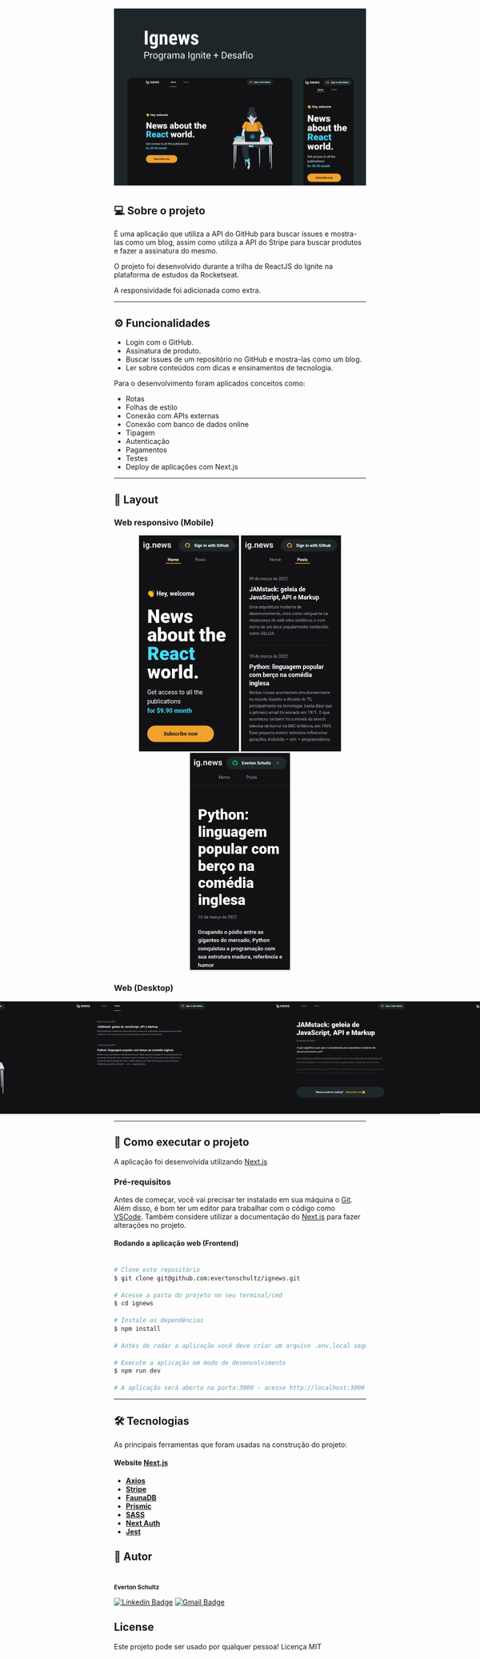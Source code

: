 <h1 align="center">
  <img alt="Ignews" title="#Ignews" src="./Capa.png" />
</h1>

## 💻 Sobre o projeto

<p>É uma aplicação que utiliza a API do GitHub para buscar issues e mostra-las como um blog, assim como utiliza a API do Stripe para buscar produtos e fazer a assinatura do mesmo.</p>
<p>O projeto foi desenvolvido durante a trilha de ReactJS do Ignite na plataforma de estudos da Rocketseat.</p>
<p>A responsividade foi adicionada como extra.</p>

---

## ⚙️ Funcionalidades

- Login com o GitHub.
- Assinatura de produto.
- Buscar issues de um repositório no GitHub e mostra-las como um blog.
- Ler sobre conteúdos com dicas e ensinamentos de tecnologia.

Para o desenvolvimento foram aplicados conceitos como:
- Rotas
- Folhas de estilo
- Conexão com APIs externas
- Conexão com banco de dados online
- Tipagem
- Autenticação
- Pagamentos
- Testes
- Deploy de aplicações com Next.js

---

## 🎨 Layout

### Web responsivo (Mobile)

<p align="center">
  <img alt="Ignews" title="#Ignews" src="./layout/home-mobile.png" width="200px">

  <img alt="Ignews" title="#Ignews" src="./layout/posts-mobile.png" width="200px">

  <img alt="Ignews" title="#Ignews" src="./layout/post-mobile.png" width="200px">
</p>

### Web (Desktop)

<p align="center" style="display: flex; align-items: flex-start; justify-content: center;">
  <img alt="Ignews" title="#Ignews" src="./layout/home.png" width="400px">

  <img alt="Ignews" title="#Ignews" src="./layout/posts.png" width="400px">

  <img alt="Ignews" title="#Ignews" src="./layout/post-partial.png" width="400px">

  <img alt="Ignews" title="#Ignews" src="./layout/post.png" width="400px">
</p>

---

## 🚀 Como executar o projeto
A aplicação foi desenvolvida utilizando [Next.js](https://nextjs.org/docs/getting-started)

### Pré-requisitos
Antes de começar, você vai precisar ter instalado em sua máquina o [Git](https://git-scm.com). Além disso, é bom ter um editor para trabalhar com o código como [VSCode](https://code.visualstudio.com/). Também considere utilizar a documentação do [Next.js](https://nextjs.org/docs/getting-started) para fazer alterações no projeto.

#### Rodando a aplicação web (Frontend)
```bash

# Clone este repositório
$ git clone git@github.com:evertonschultz/ignews.git

# Acesse a pasta do projeto no seu terminal/cmd
$ cd ignews

# Instale as dependências
$ npm install

# Antes de rodar a aplicação você deve criar um arquivo .env.local seguindo o exemplo do arquivo example.env.local e adicionar um valor válido as variáveis ambiente.

# Execute a aplicação em modo de desenvolvimento
$ npm run dev

# A aplicação será aberta na porta:3000 - acesse http://localhost:3000

```

---

## 🛠 Tecnologias
As principais ferramentas que foram usadas na construção do projeto:

#### **Website**  [Next.js](https://nextjs.org/docs/getting-started)

-   **[Axios](https://axios-http.com/ptbr/docs/intro)**
-   **[Stripe](https://stripe.com/br)**
-   **[FaunaDB](https://fauna.com/)**
-   **[Prismic](https://prismic.io/)**
-   **[SASS](https://sass-lang.com/)**
-   **[Next Auth](https://next-auth.js.org/)**
-   **[Jest](https://jestjs.io/pt-BR/)**

## 🦸 Autor
<img style="border-radius: 50%;" src="https://avatars.githubusercontent.com/u/19807265?v=4" width="100px;" alt=""/>
 <br />
 <sub><b>Everton Schultz</b></sub></a>
 <br />

[![Linkedin Badge](https://img.shields.io/badge/-Everton-blue?style=flat-square&logo=Linkedin&logoColor=white&link=https://www.linkedin.com/in/https://www.linkedin.com/in/%C3%A9verton-schultz-824a1612b/)](https://www.linkedin.com/in/https://www.linkedin.com/in/%C3%A9verton-schultz-824a1612b/)
[![Gmail Badge](https://img.shields.io/badge/-evertonf.m.schultz98@gmail.com-c14438?style=flat-square&logo=Gmail&logoColor=white&link=mailto:evertonf.m.schultz98@gmail.com)](mailto:evertonf.m.schultz98@gmail.com)

## License
Este projeto pode ser usado por qualquer pessoa! Licença MIT

